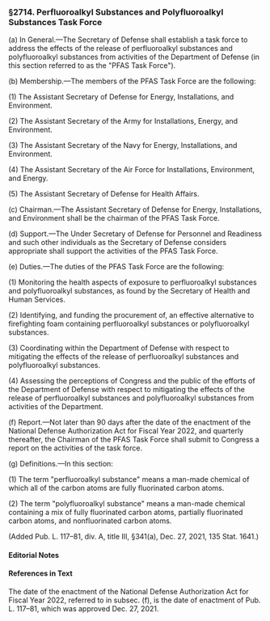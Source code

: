 ### §2714. Perfluoroalkyl Substances and Polyfluoroalkyl Substances Task Force ###

(a) In General.—The Secretary of Defense shall establish a task force to address the effects of the release of perfluoroalkyl substances and polyfluoroalkyl substances from activities of the Department of Defense (in this section referred to as the "PFAS Task Force").

(b) Membership.—The members of the PFAS Task Force are the following:

(1) The Assistant Secretary of Defense for Energy, Installations, and Environment.

(2) The Assistant Secretary of the Army for Installations, Energy, and Environment.

(3) The Assistant Secretary of the Navy for Energy, Installations, and Environment.

(4) The Assistant Secretary of the Air Force for Installations, Environment, and Energy.

(5) The Assistant Secretary of Defense for Health Affairs.

(c) Chairman.—The Assistant Secretary of Defense for Energy, Installations, and Environment shall be the chairman of the PFAS Task Force.

(d) Support.—The Under Secretary of Defense for Personnel and Readiness and such other individuals as the Secretary of Defense considers appropriate shall support the activities of the PFAS Task Force.

(e) Duties.—The duties of the PFAS Task Force are the following:

(1) Monitoring the health aspects of exposure to perfluoroalkyl substances and polyfluoroalkyl substances, as found by the Secretary of Health and Human Services.

(2) Identifying, and funding the procurement of, an effective alternative to firefighting foam containing perfluoroalkyl substances or polyfluoroalkyl substances.

(3) Coordinating within the Department of Defense with respect to mitigating the effects of the release of perfluoroalkyl substances and polyfluoroalkyl substances.

(4) Assessing the perceptions of Congress and the public of the efforts of the Department of Defense with respect to mitigating the effects of the release of perfluoroalkyl substances and polyfluoroalkyl substances from activities of the Department.

(f) Report.—Not later than 90 days after the date of the enactment of the National Defense Authorization Act for Fiscal Year 2022, and quarterly thereafter, the Chairman of the PFAS Task Force shall submit to Congress a report on the activities of the task force.

(g) Definitions.—In this section:

(1) The term "perfluoroalkyl substance" means a man-made chemical of which all of the carbon atoms are fully fluorinated carbon atoms.

(2) The term "polyfluoroalkyl substance" means a man-made chemical containing a mix of fully fluorinated carbon atoms, partially fluorinated carbon atoms, and nonfluorinated carbon atoms.

(Added Pub. L. 117–81, div. A, title III, §341(a), Dec. 27, 2021, 135 Stat. 1641.)

#### **Editorial Notes** ####

#### References in Text ####

The date of the enactment of the National Defense Authorization Act for Fiscal Year 2022, referred to in subsec. (f), is the date of enactment of Pub. L. 117–81, which was approved Dec. 27, 2021.